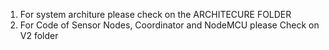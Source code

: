1. For system architure please check on the ARCHITECURE FOLDER
2. For Code of Sensor Nodes, Coordinator and NodeMCU please Check on V2 folder
